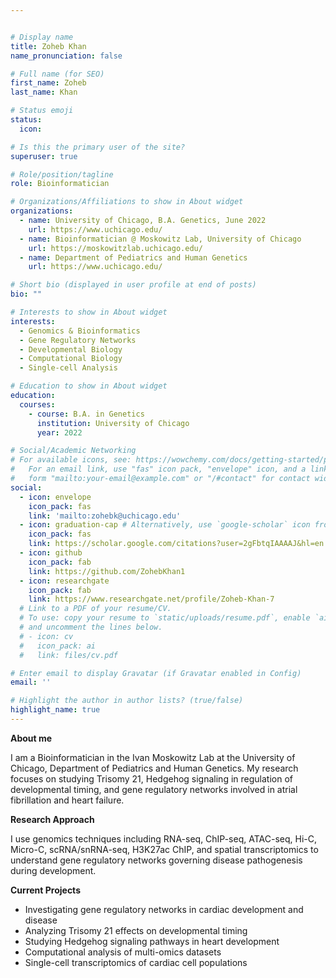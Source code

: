 ```yaml
---


# Display name
title: Zoheb Khan
name_pronunciation: false

# Full name (for SEO)
first_name: Zoheb
last_name: Khan

# Status emoji
status:
  icon:

# Is this the primary user of the site?
superuser: true

# Role/position/tagline
role: Bioinformatician

# Organizations/Affiliations to show in About widget
organizations:
  - name: University of Chicago, B.A. Genetics, June 2022
    url: https://www.uchicago.edu/
  - name: Bioinformatician @ Moskowitz Lab, University of Chicago
    url: https://moskowitzlab.uchicago.edu/
  - name: Department of Pediatrics and Human Genetics
    url: https://www.uchicago.edu/

# Short bio (displayed in user profile at end of posts)
bio: ""

# Interests to show in About widget
interests:
  - Genomics & Bioinformatics
  - Gene Regulatory Networks
  - Developmental Biology
  - Computational Biology
  - Single-cell Analysis

# Education to show in About widget
education:
  courses:
    - course: B.A. in Genetics
      institution: University of Chicago
      year: 2022

# Social/Academic Networking
# For available icons, see: https://wowchemy.com/docs/getting-started/page-builder/#icons
#   For an email link, use "fas" icon pack, "envelope" icon, and a link in the
#   form "mailto:your-email@example.com" or "/#contact" for contact widget.
social:
  - icon: envelope
    icon_pack: fas
    link: 'mailto:zohebk@uchicago.edu'
  - icon: graduation-cap # Alternatively, use `google-scholar` icon from `ai` icon pack
    icon_pack: fas
    link: https://scholar.google.com/citations?user=2gFbtqIAAAAJ&hl=en
  - icon: github
    icon_pack: fab
    link: https://github.com/ZohebKhan1
  - icon: researchgate
    icon_pack: fab
    link: https://www.researchgate.net/profile/Zoheb-Khan-7
  # Link to a PDF of your resume/CV.
  # To use: copy your resume to `static/uploads/resume.pdf`, enable `ai` icons in `params.yaml`,
  # and uncomment the lines below.
  # - icon: cv
  #   icon_pack: ai
  #   link: files/cv.pdf

# Enter email to display Gravatar (if Gravatar enabled in Config)
email: ''

# Highlight the author in author lists? (true/false)
highlight_name: true
---
```


**About me**

I am a Bioinformatician in the Ivan Moskowitz Lab at the University of Chicago, Department of Pediatrics and Human Genetics. My research focuses on studying Trisomy 21, Hedgehog signaling in regulation of developmental timing, and gene regulatory networks involved in atrial fibrillation and heart failure.

**Research Approach**

I use genomics techniques including RNA-seq, ChIP-seq, ATAC-seq, Hi-C, Micro-C, scRNA/snRNA-seq, H3K27ac ChIP, and spatial transcriptomics to understand gene regulatory networks governing disease pathogenesis during development.

**Current Projects**

* Investigating gene regulatory networks in cardiac development and disease
* Analyzing Trisomy 21 effects on developmental timing
* Studying Hedgehog signaling pathways in heart development
* Computational analysis of multi-omics datasets
* Single-cell transcriptomics of cardiac cell populations